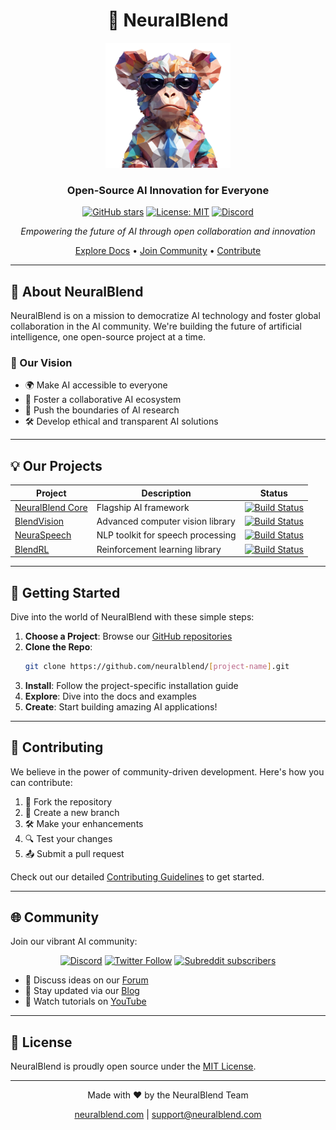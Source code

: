 <div align="center">

# 🧠 NeuralBlend

<img src="https://github.com/NeuralBlend/.github/blob/main/profile/undefined_image%20(1).png?raw=true" alt="NeuralBlend Logo" width="200" height="200">

### Open-Source AI Innovation for Everyone

[![GitHub stars](https://img.shields.io/github/stars/neuralblend/neuralblend.svg?style=social&label=Star)](https://github.com/neuralblend/neuralblend)
[![License: MIT](https://img.shields.io/badge/License-MIT-yellow.svg)](https://opensource.org/licenses/MIT)
[![Discord](https://img.shields.io/discord/XXXXXX?color=7289DA&label=Discord&logo=discord&logoColor=white)](https://discord.gg/neuralblend)

*Empowering the future of AI through open collaboration and innovation*

[Explore Docs](https://docs.neuralblend.com) • [Join Community](https://community.neuralblend.com) • [Contribute](CONTRIBUTING.md)

</div>

---

## 🌟 About NeuralBlend

NeuralBlend is on a mission to democratize AI technology and foster global collaboration in the AI community. We're building the future of artificial intelligence, one open-source project at a time.

### 🚀 Our Vision
- 🌍 Make AI accessible to everyone
- 🤝 Foster a collaborative AI ecosystem
- 🔬 Push the boundaries of AI research
- 🛠 Develop ethical and transparent AI solutions

---

## 💡 Our Projects

<div align="center">

| Project | Description | Status |
|---------|-------------|--------|
| [NeuralBlend Core](https://github.com/neuralblend/core) | Flagship AI framework | [![Build Status](https://img.shields.io/badge/build-passing-brightgreen)](https://github.com/neuralblend/core) |
| [BlendVision](https://github.com/neuralblend/blendvision) | Advanced computer vision library | [![Build Status](https://img.shields.io/badge/build-passing-brightgreen)](https://github.com/neuralblend/blendvision) |
| [NeuraSpeech](https://github.com/neuralblend/neuraspeech) | NLP toolkit for speech processing | [![Build Status](https://img.shields.io/badge/build-in%20progress-yellow)](https://github.com/neuralblend/neuraspeech) |
| [BlendRL](https://github.com/neuralblend/blendrl) | Reinforcement learning library | [![Build Status](https://img.shields.io/badge/build-planning-red)](https://github.com/neuralblend/blendrl) |

</div>

---

## 🚀 Getting Started

Dive into the world of NeuralBlend with these simple steps:

1. **Choose a Project**: Browse our [GitHub repositories](https://github.com/neuralblend)
2. **Clone the Repo**: 
   ```bash
   git clone https://github.com/neuralblend/[project-name].git
   ```
3. **Install**: Follow the project-specific installation guide
4. **Explore**: Dive into the docs and examples
5. **Create**: Start building amazing AI applications!

---

## 🤝 Contributing

We believe in the power of community-driven development. Here's how you can contribute:

1. 🍴 Fork the repository
2. 🌿 Create a new branch
3. 🛠 Make your enhancements
4. 🔍 Test your changes
5. 📤 Submit a pull request

Check out our detailed [Contributing Guidelines](CONTRIBUTING.md) to get started.

---

## 🌐 Community

Join our vibrant AI community:

<div align="center">

[![Discord](https://img.shields.io/discord/XXXXXX?color=7289DA&label=Discord&logo=discord&logoColor=white)](https://discord.gg/neuralblend)
[![Twitter Follow](https://img.shields.io/twitter/follow/neuralblend?style=social)](https://twitter.com/neuralblend)
[![Subreddit subscribers](https://img.shields.io/reddit/subreddit-subscribers/neuralblend?style=social)](https://reddit.com/r/neuralblend)

</div>

- 💬 Discuss ideas on our [Forum](https://forum.neuralblend.com)
- 📣 Stay updated via our [Blog](https://blog.neuralblend.com)
- 🎥 Watch tutorials on [YouTube](https://youtube.com/neuralblend)

---

## 📜 License

NeuralBlend is proudly open source under the [MIT License](LICENSE).

---

<div align="center">

Made with ❤️ by the NeuralBlend Team

[neuralblend.com](https://neuralblend.com) | [support@neuralblend.com](mailto:support@neuralblend.com)

</div>
